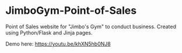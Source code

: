 # JimboGym-Point-of-Sales
Point of Sales website for "Jimbo's Gym" to conduct business. 
Created using Python/Flask and Jinja pages.

Demo here: https://youtu.be/khXN5hb0NJ8
